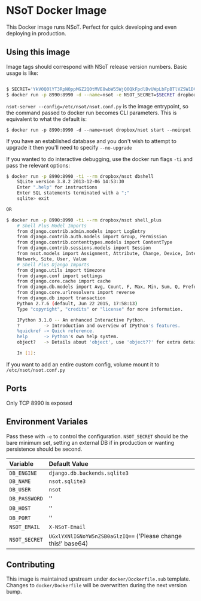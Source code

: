 # NSoT Docker Image

This Docker image runs NSoT. Perfect for quick developing and even deploying in
production.

## Using this image

Image tags should correspond with NSoT release version numbers. Basic usage is
like:

```bash

$ SECRET='YkV0Q0lYT3RpN0ppMGZ2Q0tMVE8wbW55WjQ0QkFpdlBvUWpLbFpBTlVZSW1DVnZmMWFNTWpteDFGVDFKUXg2'
$ docker run -p 8990:8990 -d --name=nsot -e NSOT_SECRET=$SECRET dropbox/nsot:0.15.4
```

`nsot-server --config=/etc/nsot/nsot.conf.py` is the image entrypoint, so the
command passed to docker run becomes CLI parameters. This is equivalent to what
the default is:

```
$ docker run -p 8990:8990 -d --name=nsot dropbox/nsot start --noinput
```

If you have an established database and you don't wish to attempt to upgrade it
then you'll need to specify `--no-upgrade`

If you wanted to do interactive debugging, use the docker run flags `-ti` and
pass the relevant options:

```bash
$ docker run -p 8990:8990 -ti --rm dropbox/nsot dbshell
    SQLite version 3.8.2 2013-12-06 14:53:30
    Enter ".help" for instructions
    Enter SQL statements terminated with a ";"
    sqlite> exit

OR

$ docker run -p 8990:8990 -ti --rm dropbox/nsot shell_plus
    # Shell Plus Model Imports
    from django.contrib.admin.models import LogEntry
    from django.contrib.auth.models import Group, Permission
    from django.contrib.contenttypes.models import ContentType
    from django.contrib.sessions.models import Session
    from nsot.models import Assignment, Attribute, Change, Device, Interface,
    Network, Site, User, Value
    # Shell Plus Django Imports
    from django.utils import timezone
    from django.conf import settings
    from django.core.cache import cache
    from django.db.models import Avg, Count, F, Max, Min, Sum, Q, Prefetch
    from django.core.urlresolvers import reverse
    from django.db import transaction
    Python 2.7.6 (default, Jun 22 2015, 17:58:13)
    Type "copyright", "credits" or "license" for more information.

    IPython 3.1.0 -- An enhanced Interactive Python.
    ?         -> Introduction and overview of IPython's features.
    %quickref -> Quick reference.
    help      -> Python's own help system.
    object?   -> Details about 'object', use 'object??' for extra details.

    In [1]:
```

If you want to add an entire custom config, volume mount it to
`/etc/nsot/nsot.conf.py`

## Ports

Only TCP 8990 is exposed

## Environment Variales

Pass these with `-e` to control the configuration. `NSOT_SECRET` should be the
bare minimum set, setting an external DB if in production or wanting
persistence should be second.

| Variable            | Default Value    |
|:--------------------|:-----------------|
| `DB_ENGINE`         | `django.db.backends.sqlite3` |
| `DB_NAME`           | `nsot.sqlite3`               |
| `DB_USER`           | `nsot`                       |
| `DB_PASSWORD`       | ''                           |
| `DB_HOST`           | ''                           |
| `DB_PORT`           | ''                           |
| `NSOT_EMAIL`        | `X-NSoT-Email`               |
| `NSOT_SECRET`       | `UGxlYXNlIGNoYW5nZSB0aGlzIQ==` ('Please change this!' base64) |


## Contributing

This image is maintained upstream under `docker/Dockerfile.sub` template.
Changes to `docker/Dockerfile` will be overwritten during the next version
bump.

